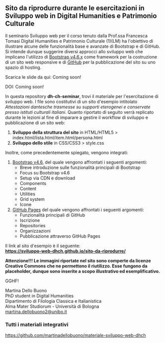 ## Sito da riprodurre durante le esercitazioni in Sviluppo web in Digital Humanities e Patrimonio Culturale

Il seminario Sviluppo web per il corso tenuto dalla Prof.ssa Francesca Tomasi Digital Humanities e Patrimonio Culturale (1)(LM) ha l'obiettivo di illustrare alcune delle funzionalità base e avanzate di Bootstrap e di GitHub. Si intende dunque suggerire diversi approcci allo sviluppo web che implicano l'utilizzo di <a href="https://getbootstrap.com/docs/4.6/getting-started/introduction/" target="_blank" alt="Bootstrap v4.6.x">Bootstrap v4.6.x</a> come framework per la costruzione di un sito web responsive e di <a href="http://github.com/" target="_blank" alt="GitHub">GitHub</a> per la pubblicazione del sito su uno spazio di hosting.

Scarica le slide da qui: Coming soon!

DOI: Coming soon!

In questa repository <b>dh-ch-seminar</b>, trovi il materiale per l'esercitazione di sviluppo web. I file sono costitutivi di un sito d'esempio intitolato <em>Attestazioni dantesche trasmesse su supporti eterogenei e conservate presso istituti culturali italiani</em>. Quanto riportato di seguito verrà replicato durante le lezioni al fine di imparare a gestire il workflow di sviluppo e pubblicazione di un sito web:

<ol>
  <li><b>Sviluppo della struttura del sito</b> in HTML/HTML5 > index.html/lista.html/item.html/persona.html</li>
  <li><b>Sviluppo dello stile</b> in CSS/CSS3 > style.css</li>
</ol>

Inoltre, come precedentemente spiegato, vengono integrati:

<ol>
  <li>
    <a href="https://getbootstrap.com/docs/4.6/getting-started/introduction/" target="_blank" alt="Bootstrap v4.6">Bootstrap v4.6</a>, del quale vengono affrontati i seguenti argomenti:
    <ul>
      <li>Breve introduzione sulle funzionalità principali di Bootstrap</li>
      <li>Focus su Bootstrap v4.6</li>
      <li>Setup via CDN e download</li>
      <li>Components</li>
      <li>Content</li>
      <li>Utilities</li>
      <li>Grid system</li>
      <li>Icone</li>
    </ul>
  </li>
  <li>
    <a href="https://pages.github.com/" target="_blank" alt="GitHub Pages">GitHub Pages</a> del quale vengono affrontati i seguenti argomenti:
    <ul>
      <li>Funzionalità principali di GitHub</li>
      <li>Iscrizione</li>
      <li>Repositories</li>
      <li>Organizzazioni</li>
      <li>Pubblicazione attraverso GitHub Pages</li>
    </ul>
  </li>
</ol>

Il link al sito d'esempio è il seguente:
<br>
<b>https://sviluppo-web-dhch.github.io/sito-da-riprodurre/</b>

<b>Attenzione!!! Le immagini riportate nel sito sono comperte da licenze Creative Commons che ne permettono il riutilizzo. Esse fungono da placeholder, dunque sono inserite a scopo illustrativo ed esemplificativo.</b>

GGHF!

Martina Dello Buono
<br>
PhD student in Digital Humanities
<br>
Dipartimento di Filologia Classica e Italianistica
<br>
Alma Mater Studiorum - Università di Bologna
<br>
martina.dellobuono2@unibo.it

### Tutti i materiali integrativi
https://github.com/martinadellobuono/materiale-sviluppo-web-dhch

